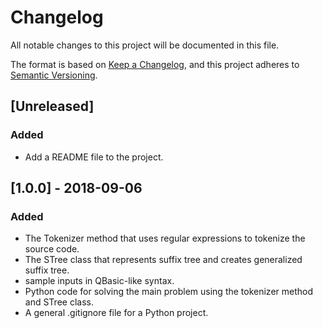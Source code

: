 # Changelog
All notable changes to this project will be documented in this file.

The format is based on [Keep a Changelog](https://keepachangelog.com/en/1.0.0/),
and this project adheres to [Semantic Versioning](https://semver.org/spec/v2.0.0.html).

## [Unreleased]
### Added
- Add a README file to the project.

## [1.0.0] - 2018-09-06
### Added
- The Tokenizer method that uses regular expressions to tokenize the source code.
- The STree class that represents suffix tree and creates generalized suffix tree.
- sample inputs in QBasic-like syntax.
- Python code for solving the main problem using the tokenizer method and STree class.
- A general .gitignore file for a Python project.
